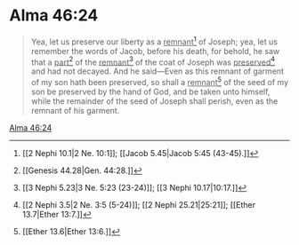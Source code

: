 # Alma 46:24

> Yea, let us preserve our liberty as a <u>remnant</u>[^a] of Joseph; yea, let us remember the words of Jacob, before his death, for behold, he saw that a <u>part</u>[^b] of the <u>remnant</u>[^c] of the coat of Joseph was <u>preserved</u>[^d] and had not decayed. And he said—Even as this remnant of garment of my son hath been preserved, so shall a <u>remnant</u>[^e] of the seed of my son be preserved by the hand of God, and be taken unto himself, while the remainder of the seed of Joseph shall perish, even as the remnant of his garment.

[Alma 46:24](https://www.churchofjesuschrist.org/study/scriptures/bofm/alma/46?lang=eng&id=p24#p24)


[^a]: [[2 Nephi 10.1|2 Ne. 10:1]]; [[Jacob 5.45|Jacob 5:45 (43-45).]]
[^b]: [[Genesis 44.28|Gen. 44:28.]]
[^c]: [[3 Nephi 5.23|3 Ne. 5:23 (23-24)]]; [[3 Nephi 10.17|10:17.]]
[^d]: [[2 Nephi 3.5|2 Ne. 3:5 (5-24)]]; [[2 Nephi 25.21|25:21]]; [[Ether 13.7|Ether 13:7.]]
[^e]: [[Ether 13.6|Ether 13:6.]]
